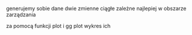generujemy sobie dane 
dwie zmienne ciągłe zależne najlepiej w obszarze zarządzania 


za pomocą funkcji plot i gg plot wykres ich 